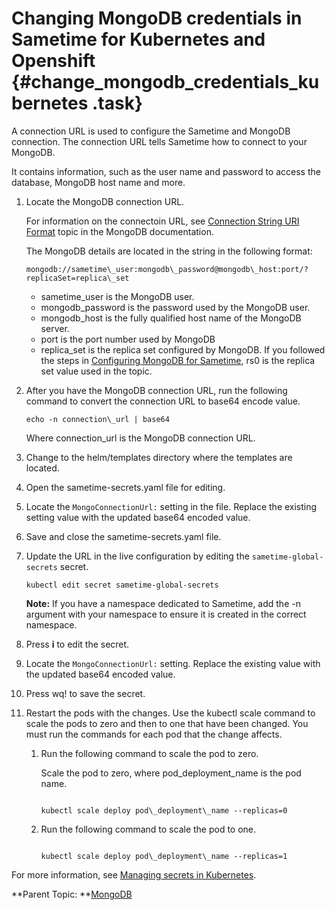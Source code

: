 # Changing MongoDB credentials in Sametime for Kubernetes and Openshift {#change_mongodb_credentials_kubernetes .task}

A connection URL is used to configure the Sametime and MongoDB connection. The connection URL tells Sametime how to connect to your MongoDB.

It contains information, such as the user name and password to access the database, MongoDB host name and more.

1.  Locate the MongoDB connection URL.

    For information on the connectoin URL, see [Connection String URI Format](https://www.mongodb.com/docs/manual/reference/connection-string/) topic in the MongoDB documentation.

    The MongoDB details are located in the string in the following format:

    ``` {#codeblock_dw4_bff_qxb}
    mongodb://sametime\_user:mongodb\_password@mongodb\_host:port/?replicaSet=replica\_set
    ```

    -   sametime\_user is the MongoDB user.
    -   mongodb\_password is the password used by the MongoDB user.
    -   mongodb\_host is the fully qualified host name of the MongoDB server.
    -   port is the port number used by MongoDB
    -   replica\_set is the replica set configured by MongoDB. If you followed the steps in [Configuring MongoDB for Sametime](t_configure_mongodb.md), rs0 is the replica set value used in the topic.

2.  After you have the MongoDB connection URL, run the following command to convert the connection URL to base64 encode value.

    ``` {#codeblock_q5b_3bf_qxb}
    echo -n connection\_url | base64
    ```

    Where connection\_url is the MongoDB connection URL.

3.  Change to the helm/templates directory where the templates are located.

4.  Open the sametime-secrets.yaml file for editing.

5.  Locate the `MongoConnectionUrl:` setting in the file. Replace the existing setting value with the updated base64 encoded value.

6.  Save and close the sametime-secrets.yaml file.

7.  Update the URL in the live configuration by editing the `sametime-global-secrets` secret.

    ``` {#codeblock_elc_ncf_qxb}
    kubectl edit secret sametime-global-secrets
    ```

    **Note:** If you have a namespace dedicated to Sametime, add the -n argument with your namespace to ensure it is created in the correct namespace.

8.  Press **i** to edit the secret.

9.  Locate the `MongoConnectionUrl:` setting. Replace the existing value with the updated base64 encoded value.

10. Press wq! to save the secret.

11. Restart the pods with the changes. Use the kubectl scale command to scale the pods to zero and then to one that have been changed. You must run the commands for each pod that the change affects.

    1.  Run the following command to scale the pod to zero.

        Scale the pod to zero, where pod\_deployment\_name is the pod name.

        ``` {#codeblock_cwz_mwc_d5b}
        
        kubectl scale deploy pod\_deployment\_name --replicas=0
        
        ```

    2.  Run the following command to scale the pod to one.

        ``` {#codeblock_i2c_4wc_d5b}
        
        kubectl scale deploy pod\_deployment\_name --replicas=1
        ```


For more information, see [Managing secrets in Kubernetes](managing_secrets_kubernetes.md).

**Parent Topic:  **[MongoDB](administering_mongodb.md)


